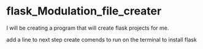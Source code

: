 # flask_Modulation_file_creater

I will be creating a program that will create flask projects for me.

add a line to 
next step create comends to run on the terminal to install flask
